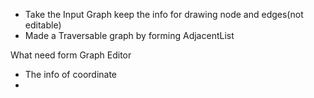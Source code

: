 - Take the Input Graph keep the info for drawing node and edges(not editable)
- Made a Traversable graph by forming AdjacentList

What need form Graph Editor
- The info of coordinate
- 